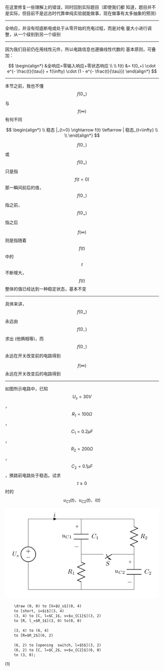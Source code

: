 在这里修复一些理解上的错误，同时回到实际题目（即使我们都 知道，题目并不是实际，但目前不是远古时代靠单纯实验就能做事，现在做事有太多抽象的预测）
___

全响应，并没有彻底断电或处于从零开始的充电过程，而是对电 量大小进行调整，从一个级别到另一个级别
___

因为我们目前仍在用线性元件，所以电路信息也遵循线性代数的 基本原则，可叠加：

$$
\begin{align*}
&全响应=零输入响应+零状态响应
\\ \\
f(t) &= f(0_+) \cdot e^{- \frac{t}{\tau}} + f(\infty) \cdot (1 - e^{- \frac{t}{\tau}})
\end{align*}
$$
___

本节之前，我也不懂 $$f(0_+)$$ 与 $$f(\infty)$$ 有何不同

$$
\begin{align*}
\\
稳态 |_{t=0} \rightarrow f(t) \leftarrow | 稳态_{t=\infty}
\\ \\
\end{align*}
$$

$$f(0_-)$$ 或 $$f(0_+)$$ 只是指 $$f(t=0)$$ 那一瞬间前后的值， $$f(0_-)$$ 指之前， $$f(0_+)$$指之后

$$f(\infty)$$ 则是指随着 $$f(t)$$ 中的 $$t$$ 不断增大， $$f(t)$$ 整体的值已经达到一种稳定状态，基本不变
___

具体来讲， $$f(0_+)$$ 永远由 $$f(0_-)$$ 求出 (他俩相等)，而 $$f(0_-)$$ 永远在开关改变前的电路得到

$$f(\infty)$$ 永远在开关改变后的电路得到
___

如图所示电路中，已知 $$U_s=30V$$， $$R_1=100\Omega$$， $$C_1=0.2\mu F$$， $$R_2=200\Omega$$， $$C_2=0.1\mu F$$，换路前电路处于稳态。试求 $$t \geq 0$$ 时的 $$u_{C1}(t)、u_{C2}(t)、i(t)$$

![](/assets/Response_FullVersion.png)

```
    \draw (0, 0) to [V=$U_s$](0, 4)
    to [short, i=$i$](3, 4)
    (3, 4) to [C, l=$C_1$, v=$u_{C1}$](3, 2) 
    to [R, l_=$R_1$](3, 0) to(0, 0)
    
    (3, 4) to (6, 4)
    to [R=$R_2$](6, 2)
    
    (6, 2) to [opening  switch, l=$S$](3, 2)
    (6, 2) to [C, l=$C_2$, v=$u_{C2}$](6, 0)
    to (3, 0);
```

(1)
